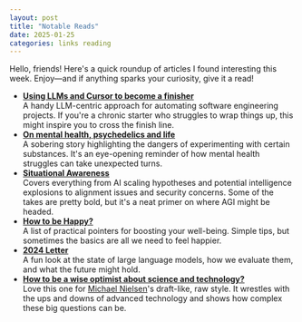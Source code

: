 ```yaml
---
layout: post
title: "Notable Reads"
date: 2025-01-25
categories: links reading
---
```


Hello, friends! Here's a quick roundup of articles I found interesting this week. Enjoy—and if anything sparks your curiosity, give it a read!

- **[Using LLMs and Cursor to become a finisher](https://zohaib.me/using-llms-and-cursor-for-finishing-projects-productivity)**  
  A handy LLM-centric approach for automating software engineering projects. If you're a chronic starter who struggles to wrap things up, this might inspire you to cross the finish line.
- **[On mental health, psychedelics and life](https://docs.google.com/document/d/1-jBoSEVlryiX1IaSzV4vKuihDfm_LgXUznvSpl1T1kg/edit?tab=t.0)**  
  A sobering story highlighting the dangers of experimenting with certain substances. It's an eye-opening reminder of how mental health struggles can take unexpected turns.
- **[Situational Awareness](https://situational-awareness.ai/)**  
  Covers everything from AI scaling hypotheses and potential intelligence explosions to alignment issues and security concerns. Some of the takes are pretty bold, but it's a neat primer on where AGI might be headed.
- **[How to be Happy?](https://www.lesswrong.com/s/oi873FWi6pHWxswSa/p/ZbgCx2ntD5eu8Cno9)**  
  A list of practical pointers for boosting your well-being. Simple tips, but sometimes the basics are all we need to feel happier.
- **[2024 Letter](https://zhengdongwang.com/2024/12/29/2024-letter.html)**  
  A fun look at the state of large language models, how we evaluate them, and what the future might hold.
- **[How to be a wise optimist about science and technology?](https://michaelnotebook.com/optimism/index.html)**  
  Love this one for [Michael Nielsen](https://michaelnielsen.org/)'s draft-like, raw style. It wrestles with the ups and downs of advanced technology and shows how complex these big questions can be. 

